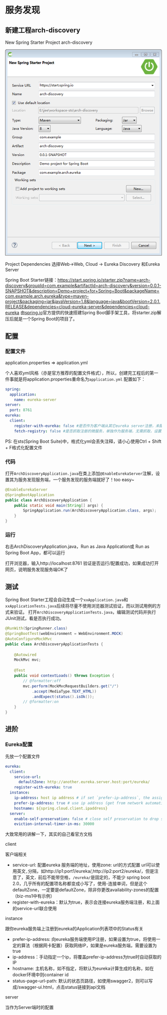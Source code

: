 # 服务发现

## 新建工程arch-discovery

New Spring Starter Project arch-discovery

![New project wizard](./new_eureka.png)

Project Dependencies 选择Web->Web, Cloud -> Eureka Discovery 和Eureka Server

Spring Boot Starter链接：https://start.spring.io/starter.zip?name=arch-discovery&groupId=com.example&artifactId=arch-discovery&version=0.0.1-SNAPSHOT&description=Demo+project+for+Spring+Boot&packageName=com.example.arch.eureka&type=maven-project&packaging=jar&javaVersion=1.8&language=java&bootVersion=2.0.1.RELEASE&dependencies=cloud-eureka-server&dependencies=cloud-eureka
由[spring.io]官方提供的快速搭建Spring Boot脚手架工具，将starter.zip解压后就是一个Spring Boot的项目了。

## 配置

### 配置文件
application.properties => application.yml

个人喜欢yml风格（亦是官方推荐的配置文件格式），所以，创建完工程后的第一件事就是将application.properties重命名为`application.yml`
配置如下：

```yml
spring:
  application:
    name: eureka-server
server:
  port: 8761
eureka:
  client:
    register-with-eureka: false #是否作为客户端从其它eureka server注册，未配置集群，设置为false
    fetch-registry: false #是否抓取注册的微服务，单独作为服务端，无需抓取，设置为false
```

PS: 在sts(Spring Boot Suite)中，格式化yml会丢失注释，请小心使用Ctrl + Shift + F格式化配置文件

### 代码

打开`ArchDiscoveryApplication.java`在类上添加`@EnableEurekaServer`注解，设置其为服务发现服务端，一个服务发现的服务端就好了！too easy~

```java
@EnableEurekaServer
@SpringBootApplication
public class ArchDiscoveryApplication {
    public static void main(String[] args) {
        SpringApplication.run(ArchDiscoveryApplication.class, args);
    }
}
```

### 运行

右击ArchDiscoveryApplication.java，Run as Java Application或 Run as Spring Boot App，都可以运行

打开浏览器，输入http://localhost:8761 验证是否运行/配置成功，如果成功打开网页，说明服务发现服务端OK了

## 测试

Spring Boot Starter工程会自动生成一个`xxApplication.java`和`xxApplicationTests.java`后续将尽量不使用浏览器测试验证，而以测试用例的方式来验证。
打开`ArchDiscoveryApplicationTests.java`，编辑测试代码并执行JUnit测试，看是否执行成功。

```java
@RunWith(SpringRunner.class)
@SpringBootTest(webEnvironment = WebEnvironment.MOCK)
@AutoConfigureMockMvc
public class ArchDiscoveryApplicationTests {

    @Autowired
    MockMvc mvc;

    @Test
    public void contextLoads() throws Exception {
        // @formatter:off
        mvc.perform(MockMvcRequestBuilders.get("/")
            .accept(MediaType.TEXT_HTML))
            .andExpect(status().isOk());
        // @formatter:on
    }
}
```

## 进阶

### Eureka配置 

先放一个配置文件

```yml
eureka:
  client:
    service-url:
      defaultZone: http://another.eureka.server.host:port/eureka/
    register-with-eureka: true
  instance:
    ip-address: host ip address # if set `prefer-ip-address`, the assigned ip will replace the defaut ip
    prefer-ip-address: true # use ip address (get from network automatically) register to server
    hostname: ${spring.cloud.client.ipaddress}
  server:
    enable-self-preservation: false # close self preservation to drop shutdown micro-service from registry
    eviction-interval-timer-in-ms: 30000
```

大致常用的讲解一下，其实的自己看官方文档

client 

客户端相关

- service-url: 配置eureka 服务端的地址，使用zone: url的方式配置
 url可以使用英文`,`分隔，如http://ip1:port1/eureka/,http://ip2:port2/eureka/，但是注意了，英文`，`前后不能带空格，`/eureka/`是固定的，不能少
 spring boot 2.0，几乎所有的配置项名称都变成小写了，使用-连接单词，但是这个defaultZone，一定要是defaultZone，除非你更改availability-zones的配置（biz-ms1中有示例）
- register-with-eureka：默认为true，表示会连接eureka服务端注册，和上面的service-url联合使用

instance

跟你eureka服务端上注册到eureka的Application列表项中的Status有关

- prefer-ip-address: 向eureka服务端使用IP注册，如果设置为true，将使用一定的算法（根据网卡配置）获取网络IP，如果是eureka服务端，需要设置为true
- ip-address：手动指定一个ip，将覆盖prefer-ip-address为true时自动获取的IP
- hostname: 主机名称，如不指定，将默认为eureka计算生成的名称，如在docker环境中则container id
- status-page-url-path: 默认的状态页路径，如使用swagger2，则可以写成/swagger-ui.html，点击status链接到api文档

server

当作为Server端时的配置

[spring.io]: https://spring.io/
[ignore-network-interfaces]: http://cloud.spring.io/spring-cloud-static/Camden.SR3/#ignore-network-interfaces
